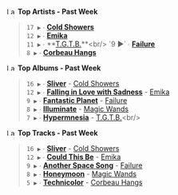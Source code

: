 <!--START_LASTFM_ARTISTS:{"period": "7day", "rows": 5}-->
<a href="https://last.fm" target="_blank"><img src="https://user-images.githubusercontent.com/17434202/215290617-e793598d-d7c9-428f-9975-156db1ba89cc.svg" alt="Last.fm Logo" width="18" height="13"/></a> **Top Artists - Past Week**

> `17 ▶️` ∙ **[Cold Showers](https://www.last.fm/music/Cold+Showers)**<br/>
> `12 ▶️` ∙ **[Emika](https://www.last.fm/music/Emika)**<br/>
> `11 ▶️` ∙ **[T.G.T.B.](https://www.last.fm/music/T.G.T.B.)**<br/>
> `9 ▶️` ∙ **[Failure](https://www.last.fm/music/Failure)**<br/>
> `8 ▶️` ∙ **[Corbeau Hangs](https://www.last.fm/music/Corbeau+Hangs)**<br/>
<!--END_LASTFM_ARTISTS-->

<!--START_LASTFM_ALBUMS:{"period": "7day", "rows": 5}-->
<a href="https://last.fm" target="_blank"><img src="https://user-images.githubusercontent.com/17434202/215290617-e793598d-d7c9-428f-9975-156db1ba89cc.svg" alt="Last.fm Logo" width="18" height="13"/></a> **Top Albums - Past Week**

> `16 ▶️` ∙ **[Sliver](https://www.last.fm/music/Cold+Showers/Sliver)** - [Cold Showers](https://www.last.fm/music/Cold+Showers)<br/>
> `12 ▶️` ∙ **[Falling in Love with Sadness](https://www.last.fm/music/Emika/Falling+in+Love+with+Sadness)** - [Emika](https://www.last.fm/music/Emika)<br/>
> `9 ▶️` ∙ **[Fantastic Planet](https://www.last.fm/music/Failure/Fantastic+Planet)** - [Failure](https://www.last.fm/music/Failure)<br/>
> `8 ▶️` ∙ **[Illuminate](https://www.last.fm/music/Magic+Wands/Illuminate)** - [Magic Wands](https://www.last.fm/music/Magic+Wands)<br/>
> `7 ▶️` ∙ **[Hypermnesia](https://www.last.fm/music/T.G.T.B./Hypermnesia)** - [T.G.T.B.](https://www.last.fm/music/T.G.T.B.)<br/>
<!--END_LASTFM_ALBUMS-->

<!--START_LASTFM_TRACKS:{"period": "7day", "rows": 5}-->
<a href="https://last.fm" target="_blank"><img src="https://user-images.githubusercontent.com/17434202/215290617-e793598d-d7c9-428f-9975-156db1ba89cc.svg" alt="Last.fm Logo" width="18" height="13"/></a> **Top Tracks - Past Week**

> `16 ▶️` ∙ **[Sliver](https://www.last.fm/music/Cold+Showers/_/Sliver)** - [Cold Showers](https://www.last.fm/music/Cold+Showers)<br/>
> `12 ▶️` ∙ **[Could This Be](https://www.last.fm/music/Emika/_/Could+This+Be)** - [Emika](https://www.last.fm/music/Emika)<br/>
> `9 ▶️` ∙ **[Another Space Song](https://www.last.fm/music/Failure/_/Another+Space+Song)** - [Failure](https://www.last.fm/music/Failure)<br/>
> `8 ▶️` ∙ **[Honeymoon](https://www.last.fm/music/Magic+Wands/_/Honeymoon)** - [Magic Wands](https://www.last.fm/music/Magic+Wands)<br/>
> `5 ▶️` ∙ **[Technicolor](https://www.last.fm/music/Corbeau+Hangs/_/Technicolor)** - [Corbeau Hangs](https://www.last.fm/music/Corbeau+Hangs)<br/>
<!--END_LASTFM_TRACKS-->